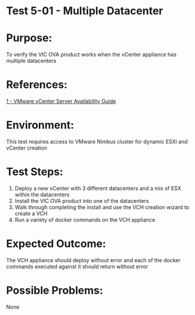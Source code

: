Test 5-01 - Multiple Datacenter
=======

# Purpose:
To verify the VIC OVA product works when the vCenter appliance has multiple datacenters

# References:
[1 - VMware vCenter Server Availability Guide](http://www.vmware.com/files/pdf/techpaper/vmware-vcenter-server-availability-guide.pdf)

# Environment:
This test requires access to VMware Nimbus cluster for dynamic ESXi and vCenter creation

# Test Steps:
1. Deploy a new vCenter with 3 different datacenters and a mix of ESX within the datacenters
2. Install the VIC OVA product into one of the datacenters
3. Walk through completing the install and use the VCH creation wizard to create a VCH
4. Run a variety of docker commands on the VCH appliance

# Expected Outcome:
The VCH appliance should deploy without error and each of the docker commands executed against it should return without error

# Possible Problems:
None
